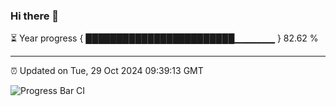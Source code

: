 ### Hi there 👋

⏳ Year progress { ████████████████████████▁▁▁▁▁▁ } 82.62 %

---

⏰ Updated on Tue, 29 Oct 2024 09:39:13 GMT

![Progress Bar CI](https://github.com/IshwaranRudhara/GIT-ACTION/workflows/Progress%20Bar%20CI/badge.svg)
